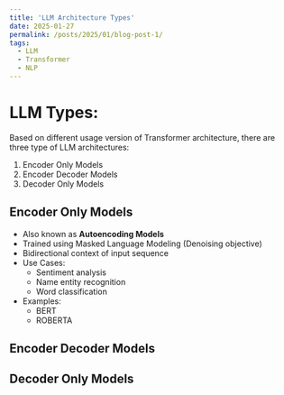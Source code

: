 ```yaml
---
title: 'LLM Architecture Types'
date: 2025-01-27
permalink: /posts/2025/01/blog-post-1/
tags:
  - LLM
  - Transformer
  - NLP
---
```


LLM Types:
======
Based on different usage version of Transformer architecture, there are three type of LLM architectures:

1. Encoder Only Models
2. Encoder Decoder Models
3. Decoder Only Models

Encoder Only Models
------
- Also known as **Autoencoding Models**
- Trained using Masked Language Modeling (Denoising objective)
- Bidirectional context of input sequence
- Use Cases:
    - Sentiment analysis
    - Name entity recognition
    - Word classification 
- Examples:
    - BERT
    - ROBERTA

Encoder Decoder Models
------

Decoder Only Models
------